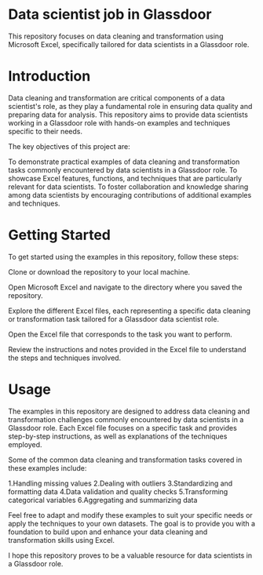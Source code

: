# Data scientist job in Glassdoor
This repository focuses on data cleaning and transformation using Microsoft Excel, specifically tailored for data scientists in a Glassdoor role.

# Introduction
Data cleaning and transformation are critical components of a data scientist's role, as they play a fundamental role in ensuring data quality and preparing data for analysis. This repository aims to provide data scientists working in a Glassdoor role with hands-on examples and techniques specific to their needs.

The key objectives of this project are:

To demonstrate practical examples of data cleaning and transformation tasks commonly encountered by data scientists in a Glassdoor role.
To showcase Excel features, functions, and techniques that are particularly relevant for data scientists.
To foster collaboration and knowledge sharing among data scientists by encouraging contributions of additional examples and techniques.
# Getting Started
To get started using the examples in this repository, follow these steps:

Clone or download the repository to your local machine.

Open Microsoft Excel and navigate to the directory where you saved the repository.

Explore the different Excel files, each representing a specific data cleaning or transformation task tailored for a Glassdoor data scientist role.

Open the Excel file that corresponds to the task you want to perform.

Review the instructions and notes provided in the Excel file to understand the steps and techniques involved.

# Usage
The examples in this repository are designed to address data cleaning and transformation challenges commonly encountered by data scientists in a Glassdoor role. Each Excel file focuses on a specific task and provides step-by-step instructions, as well as explanations of the techniques employed.

Some of the common data cleaning and transformation tasks covered in these examples include:

1.Handling missing values
2.Dealing with outliers
3.Standardizing and formatting data
4.Data validation and quality checks
5.Transforming categorical variables
6.Aggregating and summarizing data

Feel free to adapt and modify these examples to suit your specific needs or apply the techniques to your own datasets. The goal is to provide you with a foundation to build upon and enhance your data cleaning and transformation skills using Excel.

I hope this repository proves to be a valuable resource for data scientists in a Glassdoor role.
